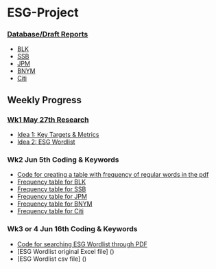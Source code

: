 # ESG-Project


### [Database/Draft Reports](https://github.com/AngelaCheng99/ESG-Project/blob/main/Database.md)
- [BLK](https://github.com/AngelaCheng99/ESG-Project/blob/main/Database.md#blackrock)
- [SSB](https://github.com/AngelaCheng99/ESG-Project/blob/main/Database.md#state-street)
- [JPM](https://github.com/AngelaCheng99/ESG-Project/blob/main/Database.md#jp-morgan)
- [BNYM](https://github.com/AngelaCheng99/ESG-Project/blob/main/Database.md#bny-mellon)
- [Citi](https://github.com/AngelaCheng99/ESG-Project/blob/main/Database.md#citi)


## Weekly Progress

### [Wk1 May 27th Research](https://github.com/AngelaCheng99/ESG-Project/blob/main/Wk1.md)
- [Idea 1: Key Targets & Metrics](https://github.com/AngelaCheng99/ESG-Project/blob/main/Wk1.md#idea-1-look-for-key-targets--metrics)
- [Idea 2: ESG Wordlist](https://github.com/AngelaCheng99/ESG-Project/blob/main/Wk1.md#idea-2-look-for-esg-wordlist-as-described-in-this-research)

### Wk2 Jun 5th Coding & Keywords
- [Code for creating a table with frequency of regular words in the pdf](https://github.com/AngelaCheng99/ESG-Project/blob/27b5b2ab5d4ead127b1a1632ec2e142a4c279e37/Freq%20Table%20Code.py)
- [Frequency table for BLK](https://github.com/AngelaCheng99/ESG-Project/blob/main/BLK%20Word%20Freq.csv)
- [Frequency table for SSB](https://github.com/AngelaCheng99/ESG-Project/blob/main/SSB%20Word%20Freq.csv)
- [Frequency table for JPM](https://github.com/AngelaCheng99/ESG-Project/blob/main/JPM%20Word%20Freq.csv)
- [Frequency table for BNYM](https://github.com/AngelaCheng99/ESG-Project/blob/main/BNYM%20Word%20Freq.csv)
- [Frequency table for Citi](https://github.com/AngelaCheng99/ESG-Project/blob/main/Citi%20Word%20Freq.csv)

### Wk3 or 4 Jun 16th Coding & Keywords
- [Code for searching ESG Wordlist through PDF]()
- [ESG Wordlist original Excel file] ()
- [ESG Wordlist csv file] ()

